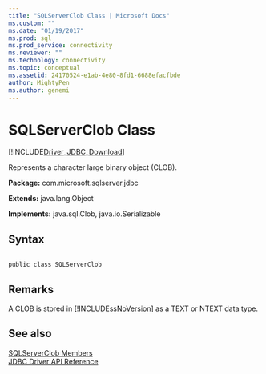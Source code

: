 ```yaml
---
title: "SQLServerClob Class | Microsoft Docs"
ms.custom: ""
ms.date: "01/19/2017"
ms.prod: sql
ms.prod_service: connectivity
ms.reviewer: ""
ms.technology: connectivity
ms.topic: conceptual
ms.assetid: 24170524-e1ab-4e80-8fd1-6688efacfbde
author: MightyPen
ms.author: genemi
---
```

# SQLServerClob Class
[!INCLUDE[Driver_JDBC_Download](../../../includes/driver_jdbc_download.md)]

  Represents a character large binary object (CLOB).  
  
 **Package:** com.microsoft.sqlserver.jdbc  
  
 **Extends:** java.lang.Object  
  
 **Implements:** java.sql.Clob, java.io.Serializable  
  
## Syntax  
  
```  
  
public class SQLServerClob  
```  
  
## Remarks  
 A CLOB is stored in [!INCLUDE[ssNoVersion](../../../includes/ssnoversion-md.md)] as a TEXT or NTEXT data type.  
  
## See also  
 [SQLServerClob Members](../../../connect/jdbc/reference/sqlserverclob-members.md)   
 [JDBC Driver API Reference](../../../connect/jdbc/reference/jdbc-driver-api-reference.md)  
  
  
